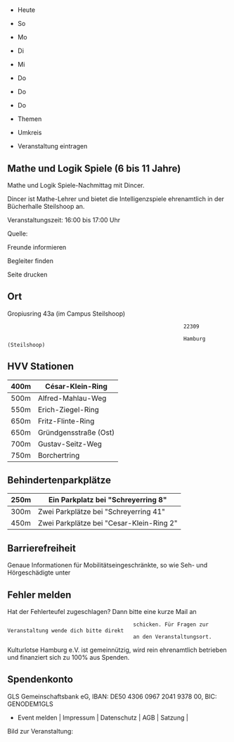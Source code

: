 # 

- Heute
- So
- Mo
- Di
- Mi
- Do
- Do
- Do

- Themen
- Umkreis

- Veranstaltung eintragen

## Mathe und Logik Spiele (6 bis 11 Jahre)

<!-- image -->

Mathe und Logik Spiele-Nachmittag mit Dincer.

Dincer ist Mathe-Lehrer und bietet die Intelligenzspiele ehrenamtlich in der Bücherhalle Steilshoop an.

Veranstaltungszeit: 16:00 bis 17:00 Uhr

Quelle:

Freunde informieren

Begleiter finden

Seite drucken

## Ort

Gropiusring 43a (im Campus Steilshoop)

				                                            22309 

				                                            Hamburg (Steilshoop)

## HVV Stationen

| 400m   | César-Klein-Ring      |
|--------|-----------------------|
| 500m   | Alfred-Mahlau-Weg     |
| 550m   | Erich-Ziegel-Ring     |
| 650m   | Fritz-Flinte-Ring     |
| 650m   | Gründgensstraße (Ost) |
| 700m   | Gustav-Seitz-Weg      |
| 750m   | Borchertring          |

## Behindertenparkplätze

| 250m   | Ein Parkplatz bei "Schreyerring   8"     |
|--------|------------------------------------------|
| 300m   | Zwei Parkplätze bei "Schreyerring 41"    |
| 450m   | Zwei Parkplätze bei "Cesar-Klein-Ring 2" |

## Barrierefreiheit

Genaue Informationen für Mobilitätseingeschränkte, so wie Seh- und Hörgeschädigte unter

## Fehler melden

Hat der Fehlerteufel zugeschlagen? Dann bitte eine kurze Mail an
											
											schicken. Für Fragen zur Veranstaltung wende dich bitte direkt
											an den Veranstaltungsort.

Kulturlotse Hamburg e.V. ist gemeinnützig, wird rein ehrenamtlich betrieben und finanziert sich zu 100% aus Spenden.

## Spendenkonto

GLS Gemeinschaftsbank eG, IBAN: DE50 4306 0967 2041 9378 00, BIC: GENODEM1GLS

- Event melden | Impressum | Datenschutz | AGB | Satzung |

Bild zur Veranstaltung:

<!-- image -->